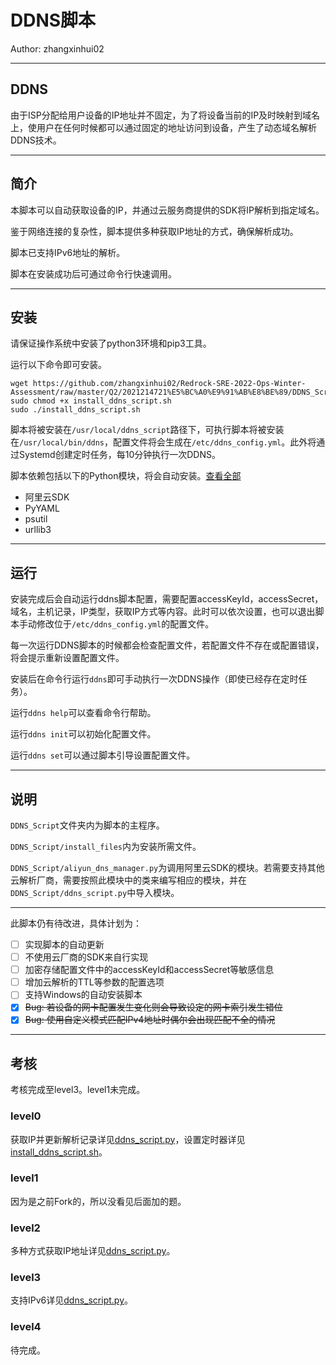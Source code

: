 # DDNS脚本
Author: zhangxinhui02

------

## DDNS

由于ISP分配给用户设备的IP地址并不固定，为了将设备当前的IP及时映射到域名上，使用户在任何时候都可以通过固定的地址访问到设备，产生了动态域名解析DDNS技术。

------

## 简介

本脚本可以自动获取设备的IP，并通过云服务商提供的SDK将IP解析到指定域名。

鉴于网络连接的复杂性，脚本提供多种获取IP地址的方式，确保解析成功。

脚本已支持IPv6地址的解析。

脚本在安装成功后可通过命令行快速调用。

------

## 安装

请保证操作系统中安装了python3环境和pip3工具。

运行以下命令即可安装。

```shell
wget https://github.com/zhangxinhui02/Redrock-SRE-2022-Ops-Winter-Assessment/raw/master/Q2/2021214721%E5%BC%A0%E9%91%AB%E8%BE%89/DDNS_Script/install_files/install_ddns_script.sh
sudo chmod +x install_ddns_script.sh
sudo ./install_ddns_script.sh
```

脚本将被安装在`/usr/local/ddns_script`路径下，可执行脚本将被安装在`/usr/local/bin/ddns`，配置文件将会生成在`/etc/ddns_config.yml`。此外将通过Systemd创建定时任务，每10分钟执行一次DDNS。

脚本依赖包括以下的Python模块，将会自动安装。[查看全部](https://github.com/zhangxinhui02/Redrock-SRE-2022-Ops-Winter-Assessment/blob/master/Q2/2021214721%E5%BC%A0%E9%91%AB%E8%BE%89/DDNS_Script/install_files/requirements.txt)

- 阿里云SDK
- PyYAML
- psutil
- urllib3

------

## 运行

安装完成后会自动运行ddns脚本配置，需要配置accessKeyId，accessSecret，域名，主机记录，IP类型，获取IP方式等内容。此时可以依次设置，也可以退出脚本手动修改位于`/etc/ddns_config.yml`的配置文件。

每一次运行DDNS脚本的时候都会检查配置文件，若配置文件不存在或配置错误，将会提示重新设置配置文件。

安装后在命令行运行`ddns`即可手动执行一次DDNS操作（即使已经存在定时任务）。

运行`ddns help`可以查看命令行帮助。

运行`ddns init`可以初始化配置文件。

运行`ddns set`可以通过脚本引导设置配置文件。

------

## 说明

`DDNS_Script`文件夹内为脚本的主程序。

`DDNS_Script/install_files`内为安装所需文件。

`DDNS_Script/aliyun_dns_manager.py`为调用阿里云SDK的模块。若需要支持其他云解析厂商，需要按照此模块中的类来编写相应的模块，并在`DDNS_Script/ddns_script.py`中导入模块。

------

此脚本仍有待改进，具体计划为：

- [ ] 实现脚本的自动更新
- [ ] 不使用云厂商的SDK来自行实现
- [ ] 加密存储配置文件中的accessKeyId和accessSecret等敏感信息
- [ ] 增加云解析的TTL等参数的配置选项
- [ ] 支持Windows的自动安装脚本
- [x] ~~Bug: 若设备的网卡配置发生变化则会导致设定的网卡索引发生错位~~
- [x] ~~Bug: 使用自定义模式匹配IPv4地址时偶尔会出现匹配不全的情况~~

------

## 考核

考核完成至level3。level1未完成。

### level0

获取IP并更新解析记录详见[ddns_script.py](https://github.com/zhangxinhui02/Redrock-SRE-2022-Ops-Winter-Assessment/blob/master/Q2/2021214721%E5%BC%A0%E9%91%AB%E8%BE%89/DDNS_Script/ddns_script.py)，设置定时器详见[install_ddns_script.sh](https://github.com/zhangxinhui02/Redrock-SRE-2022-Ops-Winter-Assessment/blob/master/Q2/2021214721%E5%BC%A0%E9%91%AB%E8%BE%89/DDNS_Script/install_files/install_ddns_script.sh)。

### level1

因为是之前Fork的，所以没看见后面加的题。

### level2

多种方式获取IP地址详见[ddns_script.py](https://github.com/zhangxinhui02/Redrock-SRE-2022-Ops-Winter-Assessment/blob/master/Q2/2021214721%E5%BC%A0%E9%91%AB%E8%BE%89/DDNS_Script/ddns_script.py)。

### level3

支持IPv6详见[ddns_script.py](https://github.com/zhangxinhui02/Redrock-SRE-2022-Ops-Winter-Assessment/blob/master/Q2/2021214721%E5%BC%A0%E9%91%AB%E8%BE%89/DDNS_Script/ddns_script.py)。

### level4

待完成。